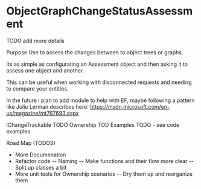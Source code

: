 # ObjectGraphChangeStatusAssessment
TODO add more details


Purpose
Use to assess the changes between to object trees or graphs.

Its as simple as configurating an Assessment object and then asking it to assess one object and another.

This can be useful when working with disconnected requests and needing to compare your entities.

In the future I plan to add module to help with EF, maybe following a pattern like Julie Lerman describes here:
https://msdn.microsoft.com/en-us/magazine/mt767693.aspx


IChangeTrackable
TODO
Ownership
TOD
Examples
TODO - see code examples

Road Map (TODOS)
- More Documenation
- Refactor code
-- Naming
-- Make functions and their flow more clear
-- Split up classes a bit
- More unit tests for Ownership scenarios
-- Dry them up and reorganize them


